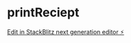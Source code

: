 # printReciept

[Edit in StackBlitz next generation editor ⚡️](https://stackblitz.com/~/github.com/mitanshusurana/printReciept)